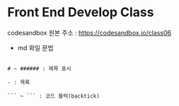 # Front End Develop Class

codesandbox 원본 주소 : https://codesandbox.io/class06

- md 화일 문법

```

# ~ ###### : 제목 표시

- : 목록

``` ~ ``` : 코드 블럭(backtick)

```

